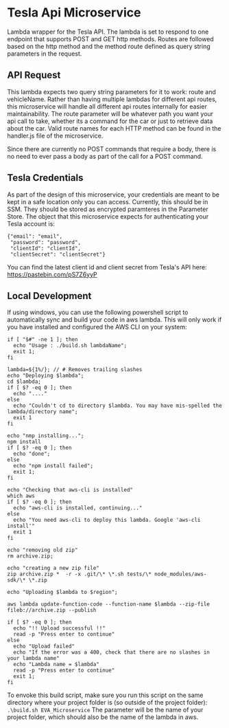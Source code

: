 # Tesla Api Microservice

Lambda wrapper for the Tesla API. The lambda is set to respond to one endpoint that supports POST and GET http methods. Routes are followed based on the http method and the method route defined as query string parameters in the request.

## API Request

This lambda expects two query string parameters for it to work: route and vehicleName. Rather than having multiple lambdas for different api routes, this microservice will handle all different api routes internally for easier maintainability. The route parameter will be whatever path you want your api call to take, whether its a command for the car or just to retrieve data about the car. Valid route names for each HTTP method can be found in the handler.js file of the microservice.

Since there are currently no POST commands that require a body, there is no need to ever pass a body as part of the call for a POST command.

## Tesla Credentials

As part of the design of this microservice, your credentials are meant to be kept in a safe location only you can access. Currently, this should be in SSM. They should be stored as encrypted paramteres in the Parameter Store. The object that this microservice expects for authenticating your Tesla account is:
```
{"email": "email",
 "password": "password",
 "clientId": "clientId",
 "clientSecret": "clientSecret"}
```

You can find the latest client id and client secret from Tesla's API here:
<https://pastebin.com/pS7Z6yyP>

## Local Development

If using windows, you can use the following powershell script to automatically sync and build your code in aws lambda. This will only work if you have installed and configured the AWS CLI on your system:
```
if [ "$#" -ne 1 ]; then
  echo "Usage : ./build.sh lambdaName";
  exit 1;
fi

lambda=${1%/}; // # Removes trailing slashes
echo "Deploying $lambda";
cd $lambda;
if [ $? -eq 0 ]; then
  echo "...."
else
  echo "Couldn't cd to directory $lambda. You may have mis-spelled the lambda/directory name";
  exit 1
fi

echo "nmp installing...";
npm install
if [ $? -eq 0 ]; then
  echo "done";
else
  echo "npm install failed";
  exit 1;
fi

echo "Checking that aws-cli is installed"
which aws
if [ $? -eq 0 ]; then
  echo "aws-cli is installed, continuing..."
else
  echo "You need aws-cli to deploy this lambda. Google 'aws-cli install'"
  exit 1
fi

echo "removing old zip"
rm archive.zip;

echo "creating a new zip file"
zip archive.zip *  -r -x .git/\* \*.sh tests/\* node_modules/aws-sdk/\* \*.zip

echo "Uploading $lambda to $region";

aws lambda update-function-code --function-name $lambda --zip-file fileb://archive.zip --publish

if [ $? -eq 0 ]; then
  echo "!! Upload successful !!"
  read -p "Press enter to continue"
else
  echo "Upload failed"
  echo "If the error was a 400, check that there are no slashes in your lambda name"
  echo "Lambda name = $lambda"
  read -p "Press enter to continue"
  exit 1;
fi
```

To envoke this build script, make sure you run this script on the same directory where your project folder is (so outside of the project folder):
```.\build.sh EVA_Microservice```
The parameter will be the name of your project folder, which should also be the name of the lambda in aws.
